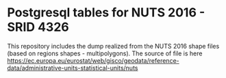 # Postgresql tables for NUTS 2016 - SRID 4326

This repository includes the dump realized from the NUTS 2016 shape files (based on regions shapes - multipolygons).
The source of file is here https://ec.europa.eu/eurostat/web/gisco/geodata/reference-data/administrative-units-statistical-units/nuts

